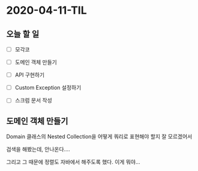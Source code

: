 # 2020-04-11-TIL

## 오늘 할 일

- [ ] 모각코
- [ ] 도메인 객체 만들기
- [ ] API 구현하기
- [ ] Custom Exception 설정하기

- [ ] 스크럼 문서 작성

## 도메인 객체 만들기

Domain 클래스의 Nested Collection을 어떻게 쿼리로 표현해야 할지 잘 모르겠어서

검색을 해봤는데, 안나온다....

그리고 그 때문에 정렬도 자바에서 해주도록 했다. 이게 뭐야...